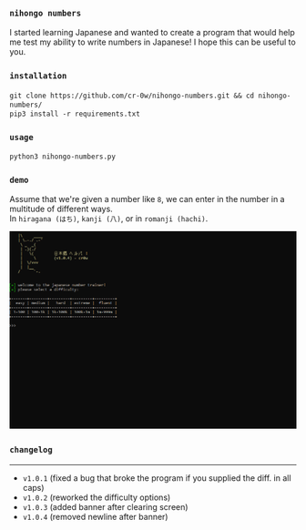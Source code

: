 ### `nihongo numbers`
I started learning Japanese and wanted to create a program that would help me test my ability to write numbers in Japanese! I hope this can be useful to you.

### `installation`
```
git clone https://github.com/cr-0w/nihongo-numbers.git && cd nihongo-numbers/
pip3 install -r requirements.txt
```

### `usage`
```
python3 nihongo-numbers.py 
```

### `demo`
Assume that we're given a number like `8`, we can enter in the number in a multitude of different ways. 
<br> In `hiragana (はち)`, `kanji (八)`, or in `romanji (hachi)`.

![demo](demonstration.gif)

### `changelog`
---
- `v1.0.1` (fixed a bug that broke the program if you supplied the diff. in all caps)
- `v1.0.2` (reworked the difficulty options)
- `v1.0.3` (added banner after clearing screen)
- `v1.0.4` (removed newline after banner)
